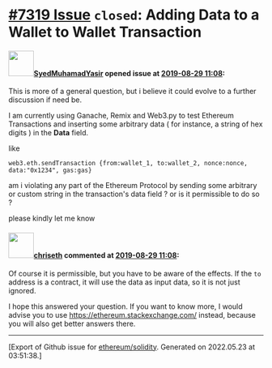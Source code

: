 # [\#7319 Issue](https://github.com/ethereum/solidity/issues/7319) `closed`: Adding Data to a Wallet to Wallet Transaction

#### <img src="https://avatars.githubusercontent.com/u/30082863?u=d698c5bff438bb0124fe529b5f3392c58f416ba4&v=4" width="50">[SyedMuhamadYasir](https://github.com/SyedMuhamadYasir) opened issue at [2019-08-29 11:08](https://github.com/ethereum/solidity/issues/7319):

This is more of a general question, but i believe it could evolve to a further discussion if need be.

I am currently using Ganache, Remix and Web3.py to test Ethereum Transactions and inserting some arbitrary data ( for instance, a string of hex digits ) in the **Data** field.

like 

`web3.eth.sendTransaction {from:wallet_1, to:wallet_2, nonce:nonce, data:"0x1234", gas:gas}`

am i violating any part of the Ethereum Protocol by sending some arbitrary or custom string in the transaction's data field ? or is it permissible to do so ?

please kindly let me know

#### <img src="https://avatars.githubusercontent.com/u/9073706?v=4" width="50">[chriseth](https://github.com/chriseth) commented at [2019-08-29 11:08](https://github.com/ethereum/solidity/issues/7319#issuecomment-526150497):

Of course it is permissible, but you have to be aware of the effects. If the `to` address is a contract, it will use the data as input data, so it is not just ignored.

I hope this answered your question. If you want to know more, I would advise you to use https://ethereum.stackexchange.com/ instead, because you will also get better answers there.


-------------------------------------------------------------------------------



[Export of Github issue for [ethereum/solidity](https://github.com/ethereum/solidity). Generated on 2022.05.23 at 03:51:38.]
